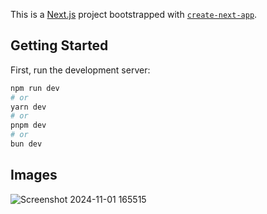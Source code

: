 This is a [Next.js](https://nextjs.org/) project bootstrapped with [`create-next-app`](https://github.com/vercel/next.js/tree/canary/packages/create-next-app).

## Getting Started

First, run the development server:

```bash
npm run dev
# or
yarn dev
# or
pnpm dev
# or
bun dev
```

## Images
![Screenshot 2024-11-01 165515](https://github.com/user-attachments/assets/47eb5b29-3e5e-41aa-bfd0-6c532af0b436)
